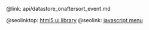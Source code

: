 @link: api/datastore_onaftersort_event.md

@seolinktop: [html5 ui library](https://webix.com)
@seolink: [javascript menu](https://webix.com/widget/menu/)